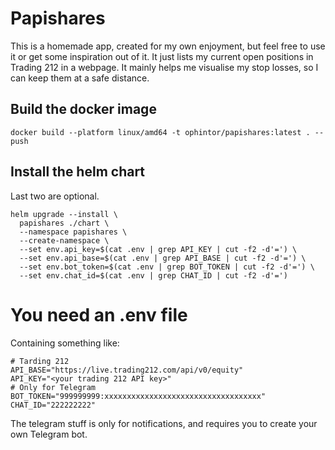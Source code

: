 # Papishares
This is a homemade app, created for my own enjoyment, but feel free to use it or
get some inspiration out of it. It just lists my current open positions in
Trading 212 in a webpage. It mainly helps me visualise my stop losses, so I can
keep them at a safe distance.

## Build the docker image

```
docker build --platform linux/amd64 -t ophintor/papishares:latest . --push
```

## Install the helm chart

Last two are optional.

```
helm upgrade --install \
  papishares ./chart \
  --namespace papishares \
  --create-namespace \
  --set env.api_key=$(cat .env | grep API_KEY | cut -f2 -d'=') \
  --set env.api_base=$(cat .env | grep API_BASE | cut -f2 -d'=') \
  --set env.bot_token=$(cat .env | grep BOT_TOKEN | cut -f2 -d'=') \
  --set env.chat_id=$(cat .env | grep CHAT_ID | cut -f2 -d'=')
```

# You need an .env file

Containing something like:

```
# Tarding 212
API_BASE="https://live.trading212.com/api/v0/equity"
API_KEY="<your trading 212 API key>"
# Only for Telegram
BOT_TOKEN="999999999:xxxxxxxxxxxxxxxxxxxxxxxxxxxxxxxxxxx"
CHAT_ID="222222222"
```

The telegram stuff is only for notifications, and requires you to create your
own Telegram bot.
